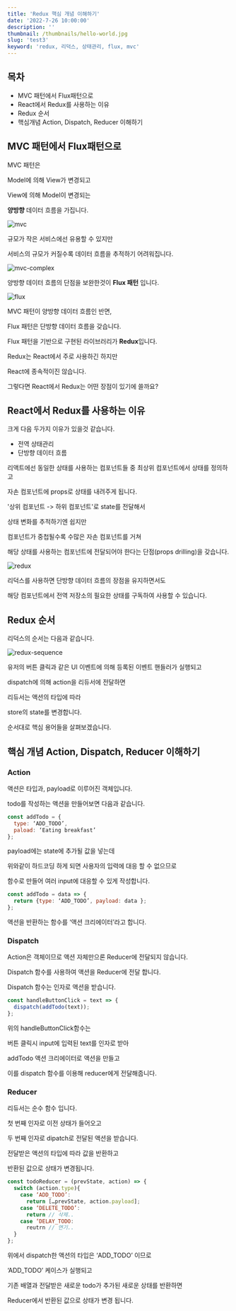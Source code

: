 ```yaml
---
title: 'Redux 핵심 개념 이해하기'
date: '2022-7-26 10:00:00'
description: ''
thumbnail: /thumbnails/hello-world.jpg
slug: 'test3'
keyword: 'redux, 리덕스, 상태관리, flux, mvc'
---
```


## 목차

- MVC 패턴에서 Flux패턴으로
- React에서 Redux를 사용하는 이유
- Redux 순서
- 핵심개념 Action, Dispatch, Reducer 이해하기

## MVC 패턴에서 Flux패턴으로

MVC 패턴은

Model에 의해 View가 변경되고

View에 의해 Model이 변경되는

**양방향** 데이터 흐름을 가집니다.

![mvc](/assets/blog/mvc.png)

규모가 작은 서비스에선 유용할 수 있지만

서비스의 규모가 커질수록 데이터 흐름을 추적하기 어려워집니다.

![mvc-complex](/assets/blog/mvc-complex.png)

양방향 데이터 흐름의 단점을 보완한것이 **Flux 패턴** 입니다.

![flux](/assets/blog/flux.png)

MVC 패턴이 양방향 데이터 흐름인 반면,

Flux 패턴은 단방향 데이터 흐름을 갖습니다.

Flux 패턴을 기반으로 구현된 라이브러리가 **Redux**입니다.

Redux는 React에서 주로 사용하긴 하지만

React에 종속적이진 않습니다.

그렇다면 React에서 Redux는 어떤 장점이 있기에 쓸까요?

## React에서 Redux를 사용하는 이유

크게 다음 두가지 이유가 있을것 같습니다.

- 전역 상태관리
- 단방향 데이터 흐름

리액트에선 동일한 상태를 사용하는 컴포넌트들 중 최상위 컴포넌트에서 상태를 정의하고

자손 컴포넌트에 props로 상태를 내려주게 됩니다.

'상위 컴포넌트 -> 하위 컴포넌트'로 state를 전달해서

상태 변화를 추적하기엔 쉽지만

컴포넌트가 중첩될수록 수많은 자손 컴포넌트를 거쳐

해당 상태를 사용하는 컴포넌트에 전달되어야 한다는 단점(props drilling)을 갖습니다.

![redux](/assets/blog/redux.png)

리덕스를 사용하면 단방향 데이터 흐름의 장점을 유지하면서도

해당 컴포넌트에서 전역 저장소의 필요한 상태를 구독하여 사용할 수 있습니다.

## Redux 순서

리덕스의 순서는 다음과 같습니다.

![redux-sequence](/assets/blog/redux-sequence.png)

유저의 버튼 클릭과 같은 UI 이벤트에 의해 등록된 이벤트 핸들러가 실행되고

dispatch에 의해 action을 리듀서에 전달하면

리듀서는 액션의 타입에 따라

store의 state를 변경합니다.

순서대로 핵심 용어들을 살펴보겠습니다.

## 핵심 개념 Action, Dispatch, Reducer 이해하기

### Action
액션은 타입과, payload로 이루어진 객체입니다.

todo를 작성하는 액션을 만들어보면 다음과 같습니다.

``` javascript
const addTodo = {
  type: ‘ADD_TODO’,
  paload: ‘Eating breakfast’
};
```

payload에는 state에 추가될 값을 넣는데

위와같이 하드코딩 하게 되면 사용자의 입력에 대응 할 수 없으므로

함수로 만들어 여러 input에 대응할 수 있게 작성합니다.

``` javascript
const addTodo = data => {
  return {type: ‘ADD_TODO’, payload: data };
};
```

액션을 반환하는 함수를 ‘액션 크리에이터’라고 합니다.

### Dispatch
Action은 객체이므로 액션 자체만으론 Reducer에 전달되지 않습니다.

Dispatch 함수를 사용하여 액션을 Reducer에 전달 합니다.

Dispatch 함수는 인자로 액션을 받습니다.

``` javascript
const handleButtonClick = text => {
  dispatch(addTodo(text));
};
```

위의 handleButtonClick함수는

버튼 클릭시 input에 입력된 text를 인자로 받아

addTodo 액션 크리에이터로 액션을 만들고

이를 dispatch 함수를 이용해 reducer에게 전달해줍니다.

### Reducer
리듀서는 순수 함수 입니다.

첫 번째 인자로 이전 상태가 들어오고

두 번째 인자로 dipatch로 전달된 액션을 받습니다.

전달받은 액션의 타입에 따라 값을 반환하고

반환된 값으로 상태가 변경됩니다.

``` javascript
const todoReducer = (prevState, action) => {
  switch (action.type){
    case ‘ADD_TODO’:
      return […prevState, action.payload];
    case ‘DELETE_TODO’:
      return // 삭제..
    case ‘DELAY_TODO:
      reutrn // 연기..
  }
};
```

위에서 dispatch한 액션의 타입은 ‘ADD_TODO’ 이므로

‘ADD_TODO’ 케이스가 실행되고

기존 배열과 전달받은 새로운 todo가 추가된 새로운 상태를 반환하면

Reducer에서 반환된 값으로 상태가 변경 됩니다.
